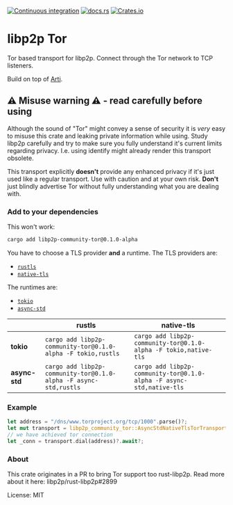 [![Continuous integration](https://github.com/umgefahren/libp2p-tor/actions/workflows/ci.yml/badge.svg)](https://github.com/umgefahren/libp2p-tor/actions/workflows/ci.yml)
[![docs.rs](https://img.shields.io/docsrs/libp2p-community-tor?style=flat-square)](https://docs.rs/libp2p-community-tor/latest)
[![Crates.io](https://img.shields.io/crates/v/libp2p-community-tor?style=flat-square)](https://crates.io/crates/libp2p-community-tor)

# libp2p Tor

Tor based transport for libp2p. Connect through the Tor network to TCP listeners.

Build on top of [Arti](https://gitlab.torproject.org/tpo/core/arti).

## ⚠️ Misuse warning ⚠️ - read carefully before using

Although the sound of "Tor" might convey a sense of security it is *very* easy to misuse this
crate and leaking private information while using. Study libp2p carefully and try to make sure
you fully understand it's current limits regarding privacy. I.e. using identify might already
render this transport obsolete.

This transport explicitly **doesn't** provide any enhanced privacy if it's just used like a regular transport.
Use with caution and at your own risk. **Don't** just blindly advertise Tor without fully understanding what you
are dealing with.

### Add to your dependencies

This won't work:
```bash
cargo add libp2p-community-tor@0.1.0-alpha
```

You have to choose a TLS provider **and** a runtime.
The TLS providers are:

- [`rustls`](https://github.com/rustls/rustls)
- [`native-tls`](https://github.com/sfackler/rust-native-tls)

The runtimes are:

- [`tokio`](https://github.com/tokio-rs/tokio)
- [`async-std`](https://github.com/async-rs/async-std)

|               | **rustls**                                                       | **native-tls**                                                       |
|---------------|------------------------------------------------------------------|----------------------------------------------------------------------|
| **tokio**     | `cargo add libp2p-community-tor@0.1.0-alpha -F tokio,rustls`     | `cargo add libp2p-community-tor@0.1.0-alpha -F tokio,native-tls`     |
| **async-std** | `cargo add libp2p-community-tor@0.1.0-alpha -F async-std,rustls` | `cargo add libp2p-community-tor@0.1.0-alpha -F async-std,native-tls` |

### Example
```rust
let address = "/dns/www.torproject.org/tcp/1000".parse()?;
let mut transport = libp2p_community_tor::AsyncStdNativeTlsTorTransport::bootstrapped().await?;
// we have achieved tor connection
let _conn = transport.dial(address)?.await?;
```

### About

This crate originates in a PR to bring Tor support too rust-libp2p. Read more about it here: libp2p/rust-libp2p#2899

License: MIT
